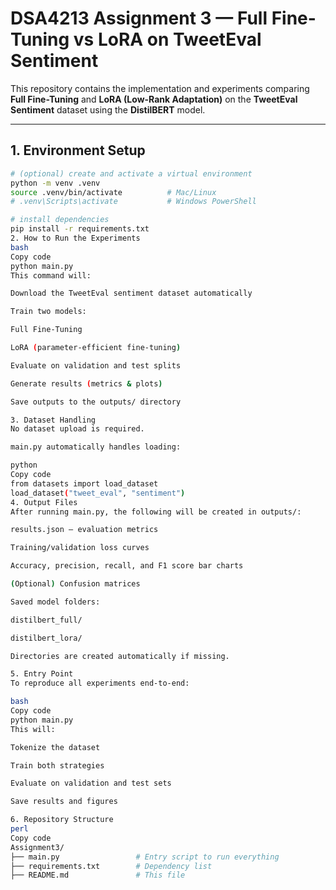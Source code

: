 # DSA4213 Assignment 3 — Full Fine-Tuning vs LoRA on TweetEval Sentiment

This repository contains the implementation and experiments comparing **Full Fine-Tuning** and **LoRA (Low-Rank Adaptation)** on the **TweetEval Sentiment** dataset using the **DistilBERT** model.

---

## 1. Environment Setup

```bash
# (optional) create and activate a virtual environment
python -m venv .venv
source .venv/bin/activate          # Mac/Linux
# .venv\Scripts\activate           # Windows PowerShell

# install dependencies
pip install -r requirements.txt
2. How to Run the Experiments
bash
Copy code
python main.py
This command will:

Download the TweetEval sentiment dataset automatically

Train two models:

Full Fine-Tuning

LoRA (parameter-efficient fine-tuning)

Evaluate on validation and test splits

Generate results (metrics & plots)

Save outputs to the outputs/ directory

3. Dataset Handling
No dataset upload is required.

main.py automatically handles loading:

python
Copy code
from datasets import load_dataset
load_dataset("tweet_eval", "sentiment")
4. Output Files
After running main.py, the following will be created in outputs/:

results.json — evaluation metrics

Training/validation loss curves

Accuracy, precision, recall, and F1 score bar charts

(Optional) Confusion matrices

Saved model folders:

distilbert_full/

distilbert_lora/

Directories are created automatically if missing.

5. Entry Point
To reproduce all experiments end-to-end:

bash
Copy code
python main.py
This will:

Tokenize the dataset

Train both strategies

Evaluate on validation and test sets

Save results and figures

6. Repository Structure
perl
Copy code
Assignment3/
├── main.py                 # Entry script to run everything
├── requirements.txt        # Dependency list
├── README.md               # This file

